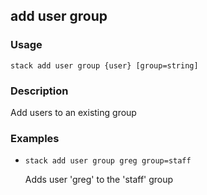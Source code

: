 ## add user group

### Usage

`stack add user group {user} [group=string]`

### Description

Add users to an existing group

### Examples

* `stack add user group greg group=staff`

   Adds user 'greg' to the 'staff' group



